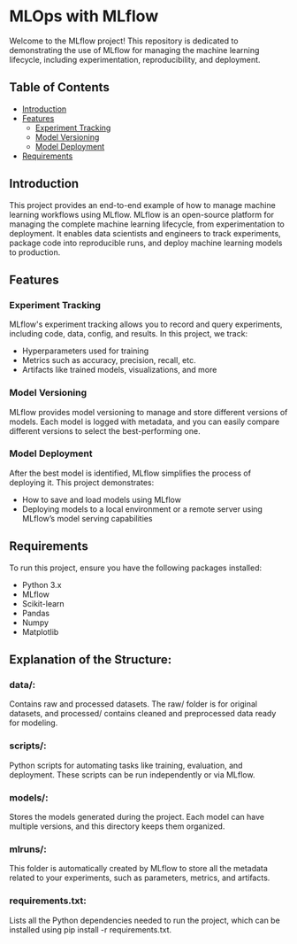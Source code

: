 # MLOps with MLflow

Welcome to the MLflow project! This repository is dedicated to demonstrating the use of MLflow for managing the machine learning lifecycle, including experimentation, reproducibility, and deployment.

## Table of Contents

- [Introduction](#introduction)
- [Features](#features)
  - [Experiment Tracking](#experiment-tracking)
  - [Model Versioning](#model-versioning)
  - [Model Deployment](#model-deployment)
- [Requirements](#requirements)


## Introduction

This project provides an end-to-end example of how to manage machine learning workflows using MLflow. MLflow is an open-source platform for managing the complete machine learning lifecycle, from experimentation to deployment. It enables data scientists and engineers to track experiments, package code into reproducible runs, and deploy machine learning models to production.

## Features

### Experiment Tracking

MLflow's experiment tracking allows you to record and query experiments, including code, data, config, and results. In this project, we track:
- Hyperparameters used for training
- Metrics such as accuracy, precision, recall, etc.
- Artifacts like trained models, visualizations, and more

### Model Versioning

MLflow provides model versioning to manage and store different versions of models. Each model is logged with metadata, and you can easily compare different versions to select the best-performing one.

### Model Deployment

After the best model is identified, MLflow simplifies the process of deploying it. This project demonstrates:
- How to save and load models using MLflow
- Deploying models to a local environment or a remote server using MLflow’s model serving capabilities

## Requirements

To run this project, ensure you have the following packages installed:

- Python 3.x
- MLflow
- Scikit-learn
- Pandas
- Numpy
- Matplotlib

## Explanation of the Structure:
### data/:
Contains raw and processed datasets.  The raw/ folder is for original datasets, and processed/ contains cleaned and preprocessed data ready for modeling.
### scripts/: 
Python scripts for automating tasks like training, evaluation, and deployment. These scripts can be run independently or via MLflow.

###  models/: 
Stores the models generated during the project. Each model can have multiple versions, and this directory keeps them organized.

### mlruns/:
This folder is automatically created by MLflow to store all the metadata related to your experiments, such as parameters, metrics, and artifacts.

### requirements.txt:
Lists all the Python dependencies needed to run the project, which can be installed using pip install -r requirements.txt.



